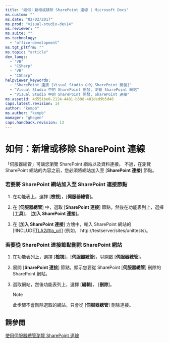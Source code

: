 ```yaml
---
title: "如何：新增或移除 SharePoint 連線 | Microsoft Docs"
ms.custom: ""
ms.date: "02/02/2017"
ms.prod: "visual-studio-dev14"
ms.reviewer: ""
ms.suite: ""
ms.technology: 
  - "office-development"
ms.tgt_pltfrm: ""
ms.topic: "article"
dev_langs: 
  - "VB"
  - "CSharp"
  - "VB"
  - "CSharp"
helpviewer_keywords: 
  - "SharePoint 連接 [Visual Studio 中的 SharePoint 開發]"
  - "Visual Studio 中的 SharePoint 開發, 瀏覽 SharePoint 網站"
  - "Visual Studio 中的 SharePoint 開發, SharePoint 連接"
ms.assetid: 4d551be0-2124-4481-b398-481ded9b5d46
caps.latest.revision: 14
author: "kempb"
ms.author: "kempb"
manager: "ghogen"
caps.handback.revision: 13
---
```

# 如何：新增或移除 SharePoint 連線
  「伺服器總管」可讓您瀏覽 SharePoint 網站以及資料連接。  不過，在瀏覽 SharePoint 網站的內容之前，您必須將網站加入至 \[**SharePoint 連接**\] 節點。  
  
### 若要將 SharePoint 網站加入至 SharePoint 連接節點  
  
1.  在功能表上，選擇 \[**檢視**\]，\[**伺服器總管**\]。  
  
2.  在 \[**伺服器總管**\] 中，選取 \[**SharePoint 連接**\] 節點，然後在功能表列上，選擇 \[**工具**\]， \[**加入 SharePoint 連接**\]。  
  
3.  在 \[**加入 SharePoint 連接**\] 方塊中，輸入 SharePoint 網站的 [!INCLUDE[TLA2#tla_url](../sharepoint/includes/tla2sharptla-url-md.md)] \(例如， http:\/\/testserver\/sites\/unittests\)。  
  
### 若要從 SharePoint 連接節點刪除 SharePoint 網站  
  
1.  在功能表列上，選擇 \[**檢視**\]，\[**伺服器總管**\]，以開啟 \[**伺服器總管**\]。  
  
2.  展開 \[**SharePoint 連接**\] 節點，顯示您要從 SharePoint \[**伺服器總管**\] 刪除的 SharePoint 網站。  
  
3.  選取網站，然後功能表列上，選擇 \[**編輯**\]， \[**刪除**\]。  
  
    > [!NOTE]  
    >  此步驟不會刪除選取的網站，只會從 \[**伺服器總管**\] 刪除連接。  
  
## 請參閱  
 [使用伺服器總管瀏覽 SharePoint 連線](../sharepoint/browsing-sharepoint-connections-using-server-explorer.md)  
  
  